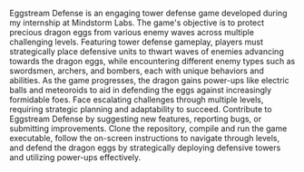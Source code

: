 
Eggstream Defense is an engaging tower defense game developed during my internship at Mindstorm Labs. The game's objective is to protect precious dragon eggs from various enemy waves across multiple challenging levels. Featuring tower defense gameplay, players must strategically place defensive units to thwart waves of enemies advancing towards the dragon eggs, while encountering different enemy types such as swordsmen, archers, and bombers, each with unique behaviors and abilities. As the game progresses, the dragon gains power-ups like electric balls and meteoroids to aid in defending the eggs against increasingly formidable foes. Face escalating challenges through multiple levels, requiring strategic planning and adaptability to succeed. Contribute to Eggstream Defense by suggesting new features, reporting bugs, or submitting improvements. Clone the repository, compile and run the game executable, follow the on-screen instructions to navigate through levels, and defend the dragon eggs by strategically deploying defensive towers and utilizing power-ups effectively.
